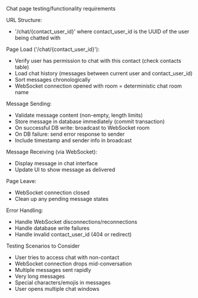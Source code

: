 Chat page testing/functionality requirements

URL Structure:
- '/chat/{contact_user_id}' where contact_user_id is the UUID of the user being chatted with

Page Load ('/chat/{contact_user_id}'):
- Verify user has permission to chat with this contact (check contacts table)
- Load chat history (messages between current user and contact_user_id)
- Sort messages chronologically
- WebSocket connection opened with room = deterministic chat room name

Message Sending:
- Validate message content (non-empty, length limits)
- Store message in database immediately (commit transaction)
- On successful DB write: broadcast to WebSocket room
- On DB failure: send error response to sender
- Include timestamp and sender info in broadcast

Message Receiving (via WebSocket):
- Display message in chat interface
- Update UI to show message as delivered

Page Leave:
- WebSocket connection closed
- Clean up any pending message states

Error Handling:
- Handle WebSocket disconnections/reconnections
- Handle database write failures
- Handle invalid contact_user_id (404 or redirect)

Testing Scenarios to Consider
- User tries to access chat with non-contact
- WebSocket connection drops mid-conversation
- Multiple messages sent rapidly
- Very long messages
- Special characters/emojis in messages
- User opens multiple chat windows